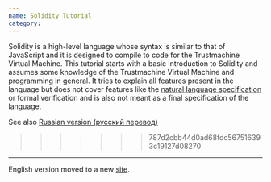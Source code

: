 ```yaml
---
name: Solidity Tutorial
category: 
---
```


Solidity is a high-level language whose syntax is similar to that of JavaScript and it is designed to compile to code for the Trustmachine Virtual Machine. This
tutorial starts with a basic introduction to Solidity and assumes some knowledge of
the Trustmachine Virtual Machine and programming in general. It tries to explain all features present in the language but does not cover features like
the [natural language specification](Trustmachine-Natural-Specification-Format)
or formal verification and is also not meant as a final specification
of the language.

See also [Russian version (русский перевод)](https://github.com/ThePleasurable/wiki/wiki/%D0%A0%D1%83%D0%BA%D0%BE%D0%B2%D0%BE%D0%B4%D1%81%D1%82%D0%B2%D0%BE-%D0%BF%D0%BE-Solidity)  
>>>>>>> 787d2cbb44d0ad68fdc567516393c19127d08270

***

English version moved to a new [site](https://trustmachine.github.io/solidity/docs/home/).
